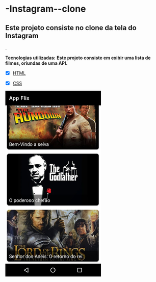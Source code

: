 # -Instagram--clone<h2>Este projeto consiste no clone da tela do Instagram
.</h2> 

**Tecnologias utilizadas:**
**Este projeto consiste em exibir uma lista de filmes, oriundas de uma API.**
- [x] [HTML](https://developer.mozilla.org/pt-BR/docs/Web/HTML)
- [x] [CSS](https://developer.mozilla.org/pt-BR/docs/Web/CSS)


<img src="https://github.com/wesleyorrr/AppFlix/blob/master/app/src/main/res/drawable/imagem 13.jpg" width="300" />
